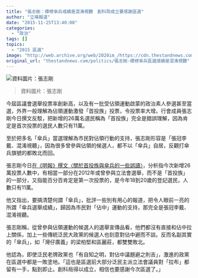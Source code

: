 ```yaml
---
title: "張志剛：標榜傘兵成績是混淆視聽　創科局成立要感謝區選"
author: "立場報道"
date: "2015-11-25T13:40:00"
categories:
  - "政治"
tags: []
topics:
  - "2015 區選"
image: "http://web.archive.org/web/2020im_/https://cdn.thestandnews.com/media/photos/cache/maxresdefault_rF5I0_1200x0.png"
original_url: "thestandnews.com/politics/張志剛-標榜傘兵區選成績是混淆視聽"
---
```

![資料圖片：張志剛](http://web.archive.org/web/2020im_/https://cdn.thestandnews.com/media/photos/cache/maxresdefault_rF5I0_1200x0.png)

> 資料圖片：張志剛

今屆區議會選舉投票率創新高，以及有一批受佔領運動啟蒙的政治素人參選甚至當選，外界一般理解為佔領運動激發「首投族」投票，令投票率大增。行會成員張志剛今日撰文反駁，把新增的26萬名選民稱為「首投族」完全是錯誤理解，因為肯定是首次投票的選民人數只有11萬。

至於把多名「傘兵」當選理解為市民對佔領行動的支持，張志剛形容是「張冠李戴、混淆視聽」，因為很多曾參與佔領的候選人，都不以「傘兵」自居，反觀打傘兵旗號的都敗北而回。

張志剛今日[在《明報》撰文〈關於首投族與傘兵的一些誤讀〉](http://web.archive.org/web/20210628123852/http://news.mingpao.com/pns/dailynews/web_tc/article/20151125/s00003/1448388126726)，分析指今次新增26萬投票人數中，有相當一部分在2012年或曾參與立法會選舉，而不是「首投族」的一部分，又指能百分百肯定是第一次投票的，是今年18到20歲的登記選民，人數只有11萬。

他又指出，要搞清楚何謂「傘兵」，批評一些別有用心的報道，把令人眼前一亮的所謂「傘兵選舉成績」，歸因為市民對「佔中」運動的支持，那完全是張冠李戴、混淆視聽。

張志剛稱，從曾參與佔領運動的候選人的選舉宣傳品看，他們都沒有直接和佔中拉上關係，加上一些傳統泛民大政黨的候選人也刻意對佔中避而不談。反而名副其實的「傘兵」，如「灣仔廣義」的梁柏堅和區麗莊，都雙雙敗北。

他認為，即使泛民老牌政黨也「有自知之明，對佔中議題避之則吉」，激進的政黨在區選中都是一敗塗地。「這也是區選前大部分泛民主派立法會議員對「拉布」都留有一手，點到即止。創科局得以成立，相信也要感謝今次區選了。」